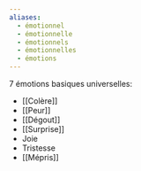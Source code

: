 ```yaml
---
aliases:
  - émotionnel
  - émotionnelle
  - émotionnels
  - émotionnelles
  - émotions
---
```

7 émotions basiques universelles:
- [[Colère]]
- [[Peur]]
- [[Dégout]]
- [[Surprise]]
- Joie 
- Tristesse
- [[Mépris]]